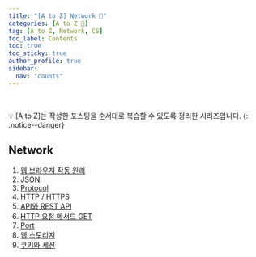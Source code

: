 ```yaml
---
title: "[A to Z] Network 📡"
categories: [A to Z 📌]
tag: [A to Z, Network, CS]
toc_label: Contents
toc: true
toc_sticky: true
author_profile: true
sidebar:
  nav: "counts"
---
```


<br>

💡 [A to Z]는 작성한 포스팅을 순서대로 복습할 수 있도록 정리한 시리즈입니다.
{: .notice--danger}

## Network

1. [웹 브라우저 작동 원리](https://mynamesieun.github.io/network/%EC%9B%B9-%EB%B8%8C%EB%9D%BC%EC%9A%B0%EC%A0%80-%EC%9E%91%EB%8F%99-%EC%9B%90%EB%A6%AC/)
2. [JSON](https://mynamesieun.github.io/network/JSON/)
3. [Protocol](https://mynamesieun.github.io/network/Protocol/)
4. [HTTP / HTTPS](https://mynamesieun.github.io/network/HTTP,-HTTPS/)
5. [API와 REST API](http://localhost:4000/network/API%EC%99%80-REST-API/)
6. [HTTP 요청 메서드 GET](https://mynamesieun.github.io/network/HTTP-%EC%9A%94%EC%B2%AD-%EB%A9%94%EC%84%9C%EB%93%9C-GET/)
7. [Port](https://mynamesieun.github.io/network/Port/)
8. [웹 스토리지](https://mynamesieun.github.io/network/%EC%9B%B9-%EC%8A%A4%ED%86%A0%EB%A6%AC%EC%A7%80/)
9. [쿠키와 세션](https://mynamesieun.github.io/network/%EC%BF%A0%ED%82%A4%EC%99%80-%EC%84%B8%EC%85%98/)

<br>
